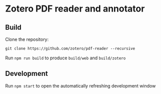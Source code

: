 # Zotero PDF reader and annotator

## Build
Clone the repository:

```
git clone https://github.com/zotero/pdf-reader --recursive
```

Run `npm run build` to produce `build/web` and `build/zotero`

## Development
Run `npm start` to open the automatically refreshing development window
